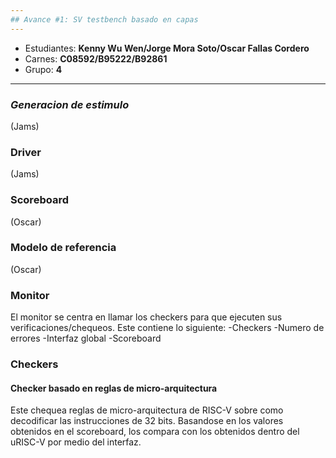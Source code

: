 ```yaml
---
## Avance #1: SV testbench basado en capas
---
```


* Estudiantes: **Kenny Wu Wen/Jorge Mora Soto/Oscar Fallas Cordero**
* Carnes: **C08592/B95222/B92861**
* Grupo: **4**
---

### *Generacion de estimulo*
(Jams)
### Driver
(Jams)

### Scoreboard
(Oscar)

### Modelo de referencia
(Oscar)


### Monitor
El monitor se centra en llamar los checkers para que ejecuten sus verificaciones/chequeos.
Este contiene lo siguiente:
-Checkers
-Numero de errores
-Interfaz global
-Scoreboard

### Checkers
#### Checker basado en reglas de micro-arquitectura
Este chequea reglas de micro-arquitectura de RISC-V sobre como decodificar las instrucciones de 32 bits.
Basandose en los valores obtenidos en el scoreboard, los compara con los obtenidos dentro del uRISC-V 
por medio del interfaz.

